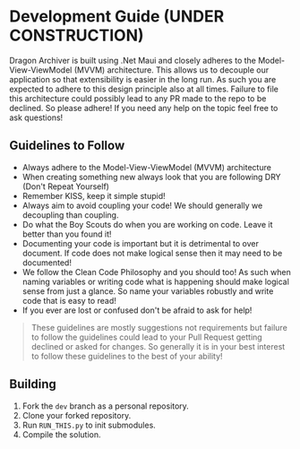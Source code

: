 # Development Guide (UNDER CONSTRUCTION)

Dragon Archiver is built using .Net Maui and closely adheres to the Model-View-ViewModel (MVVM) architecture. This allows us to decouple our application so that extensibility is easier in the long run. As such you are expected to adhere to this design principle also at all times. Failure to file this architecture could possibly lead to any PR made to the repo to be declined. So please adhere!
If you need any help on the topic feel free to ask questions!

## Guidelines to Follow
- Always adhere to the Model-View-ViewModel (MVVM) architecture
- When creating something new always look that you are following DRY (Don't Repeat Yourself)
- Remember KISS, keep it simple stupid!
- Always aim to avoid coupling your code! We should generally we decoupling than coupling.
- Do what the Boy Scouts do when you are working on code. Leave it better than you found it!
- Documenting your code is important but it is detrimental to over document. If code does not make logical sense then it may need to be documented!
- We follow the Clean Code Philosophy and you should too! As such when naming variables or writing code what is happening should make logical sense from just a glance. So name your variables robustly and write code that is easy to read!
- If you ever are lost or confused don't be afraid to ask for help!

> These guidelines are mostly suggestions not requirements but failure to follow the guidelines could lead to your Pull Request getting declined or asked for changes. So generally it is in your best interest to follow these guidelines to the best of your ability!

## Building

1. Fork the `dev` branch as a personal repository.
2. Clone your forked repository.
3. Run `RUN_THIS.py` to init submodules.
4. Compile the solution.
